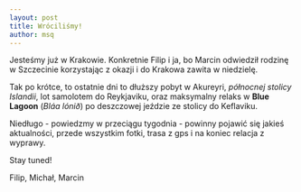 ```yaml
---
layout: post
title: Wróciliśmy!
author: msq
---
```


Jesteśmy już w Krakowie. Konkretnie Filip i ja, bo Marcin odwiedził rodzinę w
Szczecinie korzystając z okazji i do Krakowa zawita w niedzielę.

Tak po krótce, to ostatnie dni to dłuższy pobyt w Akureyri, _północnej stolicy
Islandii_, lot samolotem do Reykjaviku, oraz maksymalny relaks w **Blue Lagoon**
(*Bláa lónið*) po deszczowej jeździe ze stolicy do Keflaviku.

Niedługo - powiedzmy w przeciągu tygodnia - powinny pojawić się jakieś
aktualności, przede wszystkim fotki, trasa z gps i na koniec relacja z wyprawy.

Stay tuned!

Filip, Michał, Marcin
